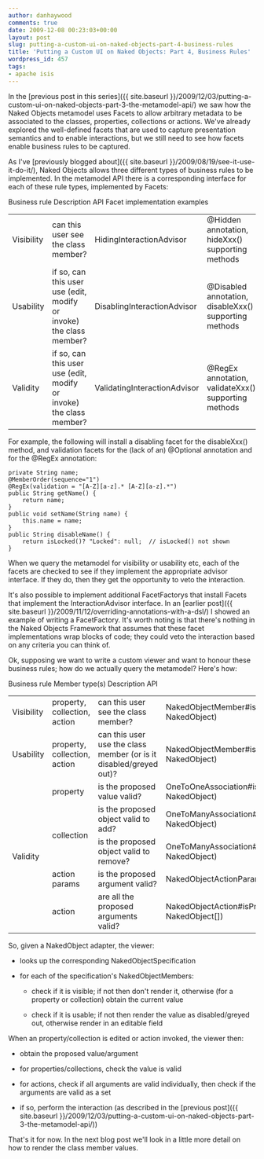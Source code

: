 ```yaml
---
author: danhaywood
comments: true
date: 2009-12-08 00:23:03+00:00
layout: post
slug: putting-a-custom-ui-on-naked-objects-part-4-business-rules
title: 'Putting a Custom UI on Naked Objects: Part 4, Business Rules'
wordpress_id: 457
tags:
- apache isis
---
```


In the [previous post in this series]({{ site.baseurl }}/2009/12/03/putting-a-custom-ui-on-naked-objects-part-3-the-metamodel-api/) we saw how the Naked Objects metamodel uses Facets to allow arbitrary metadata to be associated to the classes, properties, collections or actions.  We've already explored the well-defined facets that are used to capture presentation semantics and to enable interactions, but we still need to see how facets enable business rules to be captured.

As I've [previously blogged about]({{ site.baseurl }}/2009/08/19/see-it-use-it-do-it/), Naked Objects allows three different types of business rules to be implemented.  In the metamodel API there is a corresponding interface for each of these rule types, implemented by Facets:

<table >
 <tr >
  Business rule
  Description
  API
  Facet implementation examples
 </tr>
 <tr >
  
<td >Visibility
</td>
  
<td >can this user see the class member?
</td>
  
<td >HidingInteractionAdvisor
</td>
  
<td >@Hidden annotation, hideXxx() supporting methods
</td>
 </tr>
 <tr >
  
<td >Usability
</td>
  
<td >if so, can this user use (edit, modify or invoke) the class member?
</td>
  
<td >DisablingInteractionAdvisor
</td>
  
<td >@Disabled annotation, disableXxx() supporting methods
</td>
 </tr>
 <tr >
  
<td >Validity
</td>
  
<td >if so, can this user use (edit, modify or invoke) the class member?
</td>
  
<td >ValidatingInteractionAdvisor
</td>
  
<td >@RegEx annotation, validateXxx() supporting methods
</td>
 </tr>
</table>

For example, the following <!-- more --> will install a disabling facet for the disableXxx() method, and validation facets for the (lack of an) @Optional annotation and for the @RegEx annotation:


    
    private String name;
    @MemberOrder(sequence="1")
    @RegEx(validation = "[A-Z][a-z].* [A-Z][a-z].*")
    public String getName() {
        return name;
    }
    public void setName(String name) {
        this.name = name;
    }
    public String disableName() {
        return isLocked()? "Locked": null;  // isLocked() not shown
    }
    



When we query the metamodel for visibility or usability etc, each of the facets are checked to see if they implement the appropriate advisor interface.  If they do, then they get the opportunity to veto the interaction.

It's also possible to implement additional FacetFactorys that install Facets that implement the InteractionAdvisor interface.  In an [earlier post]({{ site.baseurl }}/2009/11/12/overriding-annotations-with-a-dsl/) I showed an example of writing a FacetFactory.  It's worth noting is that there's nothing in the Naked Objects Framework that assumes that these facet implementations wrap blocks of code; they could veto the interaction based on any criteria you can think of.

Ok, supposing we want to write a custom viewer and want to honour these business rules; how do we actually query the metamodel?  Here's how:

<table >
 <tr >
  Business rule
  Member type(s)
  Description
  API
 </tr>
 <tr >
  
<td >Visibility
</td>
  
<td >property, collection, action
</td>
  
<td >can this user see the class member?
</td>
  
<td >NakedObjectMember#isVisible(AuthenticationSession, NakedObject)
</td>
 </tr>
 <tr >
  
<td >Usability
</td>
  
<td >property, collection, action
</td>
  
<td >can this user use the class member (or is it disabled/greyed out)?
</td>
  
<td >NakedObjectMember#isUsable(AuthenticationSession, NakedObject)
</td>
 </tr>
 <tr >
  
<td rowspan="5" >Validity
</td>
  
<td >property
</td>
  
<td >is the proposed value valid?
</td>
  
<td >OneToOneAssociation#isAssociationValid(NakedObject, NakedObject)
</td>
 </tr>
 <tr >
  
<td rowspan="2" >collection
</td>
  
<td >is the proposed object valid to add?
</td>
  
<td >OneToManyAssociation#isValidToAdd(NakedObject, NakedObject)
</td>
 </tr>
 <tr >
  
<td >is the proposed object valid to remove?
</td>
  
<td >OneToManyAssociation#isValidToRemove(NakedObject, NakedObject)
</td>
 </tr>
 <tr >
  
<td >action params
</td>
  
<td >is the proposed argument valid?
</td>
  
<td >NakedObjectActionParameter#isValid(NakedObject, Object)
</td>
 </tr>
 <tr >
  
<td >action
</td>
  
<td >are all the proposed arguments valid?
</td>
  
<td >NakedObjectAction#isProposedArgumentSetValid(NakedObject, NakedObject[])
</td>
 </tr>
</table>

So, given a NakedObject adapter, the viewer:




  * looks up the corresponding NakedObjectSpecification


  * for each of the specification's NakedObjectMembers:



    * check if it is visible; if not then don't render it, otherwise (for a property or collection) obtain the current value


    * check if it is usable; if not then render the value as disabled/greyed out, otherwise render in an editable field






When an property/collection is edited or action invoked, the viewer then:


  * obtain the proposed value/argument


  * for properties/collections, check the value is valid


  * for actions, check if all arguments are valid individually, then check if the arguments are valid as a set


  * if so, perform the interaction (as described in the [previous post]({{ site.baseurl }}/2009/12/03/putting-a-custom-ui-on-naked-objects-part-3-the-metamodel-api/))



That's it for now.  In the next blog post we'll look in a little more detail on how to render the class member values.
